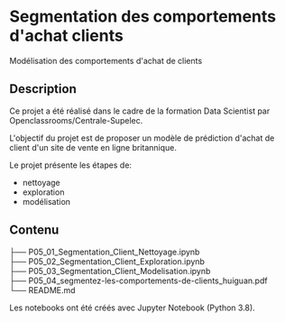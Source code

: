 # Segmentation des comportements d'achat clients
Modélisation des comportements d'achat de clients

## Description
Ce projet a été réalisé dans le cadre de la formation Data Scientist par Openclassrooms/Centrale-Supelec.  

L'objectif du projet est de proposer un modèle de prédiction d'achat de client d'un site de vente en ligne britannique.

Le projet présente les étapes de:
* nettoyage
* exploration
* modélisation

## Contenu
├── P05_01_Segmentation_Client_Nettoyage.ipynb  
├── P05_02_Segmentation_Client_Exploration.ipynb  
├── P05_03_Segmentation_Client_Modelisation.ipynb  
├── P05_04_segmentez-les-comportements-de-clients_huiguan.pdf  
└── README.md   

Les notebooks ont été créés avec Jupyter Notebook (Python 3.8).
